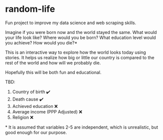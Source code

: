 # random-life

Fun project to improve my data science and web scraping skills.

Imagine if you were born now and the world stayed the same.
What would your life look like? Where would you be born? What education level would you achieve? How would you die?*

This is an interactive way to explore how the world looks today using stories. It helps us realize how big or little our country is compared to the rest of the world
and how will we probably die.

Hopefully this will be both fun and educational.

TBD:
1) Country of birth ✔️
2) Death cause ✔️
3) Achieved education ❌
4) Average income (PPP Adjusted) ❌
5) Religion ❌

\* It is assumed that variables 2-5 are independent, which is unrealistic, but good enough for our purpose.
